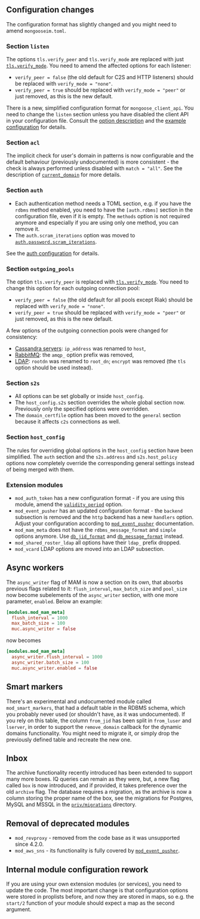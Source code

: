 ## Configuration changes

The configuration format has slightly changed and you might need to amend `mongooseim.toml`.

### Section `listen`

The options `tls.verify_peer` and `tls.verify_mode` are replaced with just [`tls.verify_mode`](../listeners/listen-c2s.md#listenc2stlsverify_mode). You need to amend the affected options for each listener:

* `verify_peer = false` (the old default for C2S and HTTP listeners) should be replaced with `verify_mode = "none"`.
* `verify_peer = true` should be replaced with `verify_mode = "peer"` or just removed, as this is the new default.

There is a new, simplified configuration format for `mongoose_client_api`. You need to change the `listen` section unless you have disabled the client API in your configuration file. Consult the [option description](../listeners/listen-http.md#handler-types-rest-api-client-mongoose_client_api) and the [example configuration](../listeners/listen-http.md#example-6-client-rest-api) for details.

### Section `acl`

The implicit check for user's domain in patterns is now configurable and the default behaviour (previously undocumented) is more consistent - the check is always performed unless disabled with `match = "all"`.
See the description of [`current_domain`](../configuration/acl.md#aclmatch) for more details.

### Section `auth`

* Each authentication method needs a TOML section, e.g. if you have the `rdbms` method enabled, you need to have the `[auth.rdbms]` section in the configuration file, even if it is empty. The `methods` option is not required anymore and especially if you are using only one method, you can remove it.
* The `auth.scram_iterations` option was moved to [`auth.password.scram_iterations`](../configuration/auth.md#authpasswordscram_iterations).

See the [auth configuration](../configuration/auth.md) for details.

### Section `outgoing_pools`

The option `tls.verify_peer` is replaced with [`tls.verify_mode`](../configuration/outgoing-connections.md#outgoing_poolsconnectiontlsverify_mode). You need to change this option for each outgoing connection pool:

* `verify_peer = false` (the old default for all pools except Riak) should be replaced with `verify_mode = "none"`.
* `verify_peer = true` should be replaced with `verify_mode = "peer"` or just removed, as this is the new default.

A few options of the outgoing connection pools were changed for consistency:

* [Cassandra servers](../configuration/outgoing-connections.md#outgoing_poolscassandraconnectionservers): `ip_address` was renamed to `host`,
* [RabbitMQ](../configuration/outgoing-connections.md#rabbitmq-options): the `amqp_` option prefix was removed,
* [LDAP](../configuration/outgoing-connections.md#ldap-options): `rootdn` was renamed to `root_dn`;
`encrypt` was removed (the `tls` option should be used instead).

### Section `s2s`

* All options can be set globally or inside `host_config`.
* The `host_config.s2s` section overrides the whole global section now. Previously only the specified options were overridden.
* The `domain_certfile` option has been moved to the `general` section because it affects `c2s` connections as well.

### Section `host_config`

The rules for overriding global options in the `host_config` section have been simplified. The `auth` section and the `s2s.address` and `s2s.host_policy` options now completely override the corresponding general settings instead of being merged with them.

### Extension modules

* `mod_auth_token` has a new configuration format - if you are using this module, amend the [`validity_period`](../modules/mod_auth_token.md#modulesmod_auth_tokenvalidity_period) option.
* `mod_event_pusher` has an updated configuration format - the `backend` subsection is removed and the `http` backend has a new `handlers` option. Adjust your configuration according to [`mod_event_pusher`](../modules/mod_event_pusher.md) documentation.
* `mod_mam_meta` does not have the `rdbms_message_format` and `simple` options anymore. Use [`db_jid_format`](../modules/mod_mam.md#modulesmod_mam_metadb_jid_format) and [`db_message_format`](../modules/mod_mam.md#modulesmod_mam_metadb_message_format) instead.
* `mod_shared_roster_ldap` all options have their `ldap_` prefix dropped.
* `mod_vcard` LDAP options are moved into an LDAP subsection.

## Async workers

The `async_writer` flag of MAM is now a section on its own, that absorbs previous flags related to it: `flush_interval`, `max_batch_size` and `pool_size` now become subelements of the `async_writer` section, with one more parameter, `enabled`. Below an example:

```toml
[modules.mod_mam_meta]
  flush_interval = 1000
  max_batch_size = 100
  muc.async_writer = false
```
now becomes
```toml
[modules.mod_mam_meta]
  async_writer.flush_interval = 1000
  async_writer.batch_size = 100
  muc.async_writer.enabled = false
```

## Smart markers
There's an experimental and undocumented module called `mod_smart_markers`, that had a default table in the RDBMS schema, which you probably never used (or shouldn't have, as it was undocumented). If you rely on this table, the column `from_jid` has been split in `from_luser` and `lserver`, in order to support the `remove_domain` callback for the dynamic domains functionality. You might need to migrate it, or simply drop the previously defined table and recreate the new one.

## Inbox
The archive functionality recently introduced has been extended to support many more boxes. IQ queries can remain as they were, but, a new flag called `box` is now introduced, and if provided, it takes preference over the old `archive` flag. The database requires a migration, as the archive is now a column storing the proper name of the box, see the migrations for Postgres, MySQL and MSSQL in the [`priv/migrations`](https://github.com/esl/MongooseIM/tree/master/priv/migrations) directory.

## Removal of deprecated modules
* `mod_revproxy` - removed from the code base as it was unsupported since 4.2.0.
* `mod_aws_sns` - its functionality is fully covered by [`mod_event_pusher`](../modules/mod_event_pusher.md).

## Internal module configuration rework
If you are using your own extension modules (or services), you need to update the code. The most important change is that configuration options were stored in proplists before, and now they are stored in maps, so e.g. the `start/2` function of your module should expect a map as the second argument.

